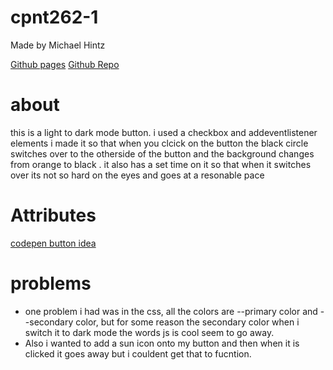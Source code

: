 # cpnt262-1

Made by Michael Hintz

[Github pages](https://michaelhintz16.github.io/cpnt262-1/)
[Github Repo](https://github.com/michaelhintz16/cpnt262-1)

# about
this is a light to dark mode button. i used a checkbox and addeventlistener elements
i made it so that when you clcick on the button the black circle switches over to the otherside of the button and the background changes from orange to black
. it also has a set time on it so that when it switches over its not so hard on the eyes and goes at a resonable pace

# Attributes 
[codepen button idea](https://codepen.io/sashatran/pen/rPaLgG)

# problems
* one problem i had was in the css, all the colors are --primary color and --secondary color, but for some reason the secondary color when i switch it to dark mode the words js is cool seem to go away. 
* Also i wanted to add a sun icon onto my button and then when it is clicked it goes away but i couldent get that to fucntion. 





